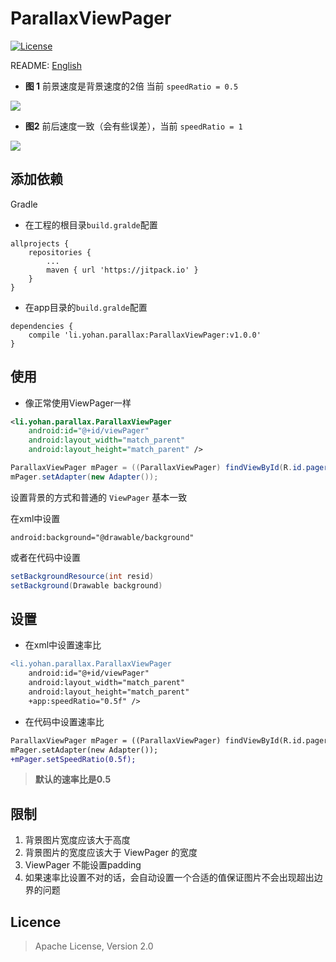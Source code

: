 # ParallaxViewPager

[![License](https://img.shields.io/badge/License-Apache%202.0-blue.svg)](https://opensource.org/licenses/Apache-2.0)

README: [English](https://github.com/demoNo/ParallaxViewPager/blob/master/README.md)

* **图 1** 前景速度是背景速度的2倍 当前 `speedRatio = 0.5`

![](https://raw.githubusercontent.com/demoNo/ParallaxViewPager/master/art/rate_0.5.gif)

* **图2** 前后速度一致（会有些误差），当前 `speedRatio = 1`

![](https://raw.githubusercontent.com/demoNo/ParallaxViewPager/master/art/rate_1.gif)

## 添加依赖

Gradle

* 在工程的根目录`build.gralde`配置
```Gradle
allprojects {
    repositories {
    	...
    	maven { url 'https://jitpack.io' }
    }
}
```

* 在app目录的`build.gralde`配置
```Gradle
dependencies {
    compile 'li.yohan.parallax:ParallaxViewPager:v1.0.0'
}
```

## 使用

* 像正常使用ViewPager一样

```xml
<li.yohan.parallax.ParallaxViewPager
    android:id="@+id/viewPager"
    android:layout_width="match_parent"
    android:layout_height="match_parent" />
```

```Java
ParallaxViewPager mPager = ((ParallaxViewPager) findViewById(R.id.pager));
mPager.setAdapter(new Adapter());
```

设置背景的方式和普通的 `ViewPager` 基本一致

在xml中设置

`android:background="@drawable/background"`

或者在代码中设置
```Java
setBackgroundResource(int resid)
setBackground(Drawable background)
```


## 设置

* 在xml中设置速率比
```diff
<li.yohan.parallax.ParallaxViewPager
    android:id="@+id/viewPager"
    android:layout_width="match_parent"
    android:layout_height="match_parent"
    +app:speedRatio="0.5f" />
```
* 在代码中设置速率比
```diff
ParallaxViewPager mPager = ((ParallaxViewPager) findViewById(R.id.pager));
mPager.setAdapter(new Adapter());
+mPager.setSpeedRatio(0.5f);
```

> **默认的速率比是0.5**

## 限制

1. 背景图片宽度应该大于高度
2. 背景图片的宽度应该大于 ViewPager 的宽度
3. ViewPager 不能设置padding
4. 如果速率比设置不对的话，会自动设置一个合适的值保证图片不会出现超出边界的问题

## Licence

> Apache License, Version 2.0
